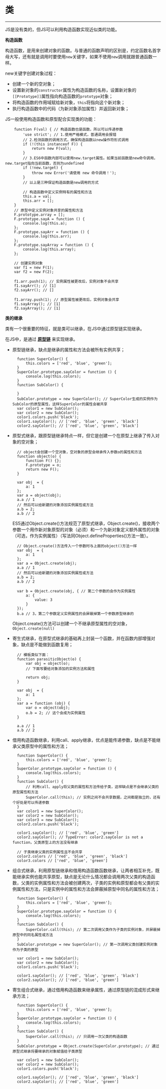 # 类 #


----------

JS是没有类的，但JS可以利用构造函数实现近似类的功能。

**构造函数**

构造函数，是用来创建对象的函数。与普通的函数声明的区别是，约定函数名首字母大写，还有就是调用时要使用`new`关键字，如果不使用`new`调用就跟普通函数一样。

new关键字创建对象过程：

- 创建一个新的空对象；
- 设置新对象的`constructor`属性为构造函数的名称，设置新对象的`[[Prototype]]`属性指向构造函数的`prototype`对象；
- 将构造函数的作用域赋给新对象，`this`将指向这个新对象；
- 执行构造函数中的代码（为新对象添加属性）并返回新对象；

JS一般使用构造函数和原型配合实现类的功能：

		function F(val) { // 构造函数也是函数，所以可以传递参数
			'use strict'; // 1.使用严格模式，普通调用会报错
			// 2.检测函数的调用方式，确保构造函数以new操作符形式调用	
			if (!(this instanceof F)) {
                return new F(val);
            }
			// 3.ES6中函数内部可以使用new.target属性。如果当前函数是new命令调用，new.target指向当前函数，否则为undefined
			if (!new.target) {
                throw new Error('请使用 new 命令调用！');
            }
			// 以上是三种保证构造函数是new调用的方式
	
			// 构造函数中定义实例特有的属性和方法
			this.a = val; 
			this.arr = [];
		}
		// 原型中定义实例对象共享的属性和方法
		F.prototype.array = [];
		F.prototype.sayA = function () { 
			console.log(this.a);
		};
		F.prototype.sayArr = function () { 
			console.log(this.arr);
		};
		F.prototype.sayArray = function () { 
			console.log(this.array);
		};
		
		// 创建实例对象
		var f1 = new F(1);
		var f2 = new F(2);

		f1.arr.push(1); // 实例属性被更改后，实例对象不会共享
		f1.sayArr(); // [1]
		f2.sayArr(); // []

		f1.array.push(1); // 原型属性被更改后，实例对象会共享
		f1.sayArray(); // [1]
		f2.sayArray(); // [1]

**类的继承**

类有一个很重要的特征，就是类可以继承，在JS中通过原型链实现继承。

在JS中，是通过 **[原型链](https://github.com/huanghaibin91/My-JS/blob/master/md/prototype.md)** 来实现继承。

- 原型链继承，缺点是继承的属性和方法会被所有实例共享；

		function SuperColor() {
            this.colors = ['red', 'blue', 'green'];
        }
        SuperColor.prototype.sayColor = function () {
            console.log(this.colors);
        }
        function SubColor() {

        }
		SubColor.prototype = new SuperColor(); // SuperColor生成的实例作为SubColor的原型属性，这样SuperColor的属性会被共享
		var color1 = new SubColor();
        var color2 = new SubColor();
        color1.colors.push('black');
		color1.sayColor(); // ['red', 'blue', 'green', 'black']
		color2.sayColor(); // ['red', 'blue', 'green', 'black']

- 原型式继承，跟原型链继承特点一样，但它是创建一个在原型上继承了传入对象的空对象；
		
		// object会创建一个空对象，空对象的原型会继承传入参数o的属性和方法
		function object(o) {
			function F() {};
			F.prototype = o;
			return new F();
		}
		
		var obj  = {
			a: 1
		};
		var a = object(obj);
		a.a // 1
		// 然后可以给新建的对象添加实例属性或方法
		a.b = 2; 
		a.b // 2

	ES5通过Object.create()方法规范了原型式继承，Object.create()，接收两个参数一个用作新对象原型的对象（必须）和一个为新对象定义额外属性的对象（可选，作为实例属性）（写法同Object.defineProperties()方法一致）。

		// Object.create()方法传入一个参数时与上面的object()方法一样
		var obj  = {
			a: 1
		};
		var a = Object.create(obj);
		a.a // 1
		// 然后可以给新建的对象添加实例属性或方法
		a.b = 2; 
		a.b // 2

		var b = Object.create(obj, { // 第二个参数的会作为实例属性
			a: {
				value: 3
			}
		});
		b.a // 3，第二个参数定义实例属性的会屏蔽掉第一个参数原型继承的

	Object.create()方法可以创建一个不继承原型属性的空对象，`Object.create(null)`

- 寄生式继承，在原型式继承的基础再上封装一个函数，并在函数内部增强对象，缺点是不能做到函数复用；

		// 模板类似下面：
		function parasiticObject(o) {
			var obj = object(o);
			// 下面写要给对象添加的实例方法和属性
			
			return obj;
		}
		
		var obj  = {
			a: 1
		};
		var a = function (obj) {
			var o = object(obj);
			o.b = 2; // 这个会成为实例属性
		}

		a.a // 1
		a.b // 2

- 借用构造函数继承，利用call、apply继承，优点是能传递参数，缺点是不能继承父类原型中的属性和方法；

		function SuperColor() {
            this.colors = ['red', 'blue', 'green'];
        }
		SuperColor.prototype.sayColor = function () {
            console.log(this.colors);
        }
        function SubColor() {
            // 利用call、apply将父类的属性和方法传给子类，这样缺点是不会继承父类的原型属性和方法
            SuperColor.call(this); // 实例之间不会共享数据，之间都是独立的，还有个好处是可以传递参数
        }
        var color1 = new SuperColor();
        var color2 = new SubColor();
		var color3 = new SubColor();
        color2.colors.push('black');

		color1.sayColor(); // ['red', 'blue', 'green']
		color2.sayColor(); // TypeError: color2.sayColor is not a function，父类原型上的方法没有继承
		
		// 子类继承父类的实例属性且不会共享
		color2.colors // ['red', 'blue', 'green', 'black']
		color3.colors // ['red', 'blue', 'green']
		
- 组合式继承，利用原型链继承和借用构造函数函数继承，让两者相互补充，既能继承实例也能共享原型，缺点是无论什么情况都会调用两次父类的构造函数，父类的实例属性和方法会被创建两次，子类的实例和原型都会有父类的实例属性和方法，只是实例中的属性和方法会屏蔽掉原型中同名的属性和方法；
		
		function SuperColor() {
            this.colors = ['red', 'blue', 'green'];
        }
        SuperColor.prototype.sayColor = function () {
            console.log(this.colors);
        }
        function SubColor() {
			SuperColor.call(this); // 第二次调用父类作为子类的实例对象，并屏蔽掉原型中的同名属性或方法
        }
		SubColor.prototype = new SuperColor(); // 第一次调用父类创建实例对象作为子类的原型     
	
        var color1 = new SubColor();
		var color2 = new SubColor();
        color1.colors.push('black');

		color1.sayColor(); // ['red', 'blue', 'green', 'black']
		color2.sayColor(); // ['red', 'blue', 'green']

- 寄生组合式继承，通过借用构造函数来继承属性，通过原型链的混成形式来继承方法；

		function SuperColor() {
            this.colors = ['red', 'blue', 'green'];
        }
        SuperColor.prototype.sayColor = function () {
            console.log(this.colors);
        }
        function SubColor() {
			SuperColor.call(this); // 只调用一次父类的构造函数
        }
		SubColor.prototype = Object.create(SuperColor.prototype); // 通过原型式继承将要继承的对象赋值给子类原型

		var color1 = new SubColor();
		var color2 = new SubColor();
        color1.colors.push('black');

		color1.sayColor(); // ['red', 'blue', 'green', 'black']
		color2.sayColor(); // ['red', 'blue', 'green']


		